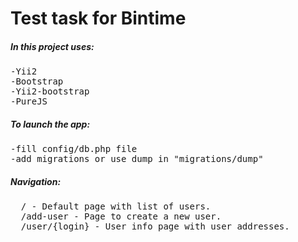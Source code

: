 # Test task for Bintime


##### In this project uses:
<pre>
-Yii2
-Bootstrap
-Yii2-bootstrap
-PureJS
</pre>

##### To launch the app:
<pre>
-fill config/db.php file
-add migrations or use dump in "migrations/dump"
</pre>

##### Navigation:
<pre>
  / - Default page with list of users.
  /add-user - Page to create a new user.
  /user/{login} - User info page with user addresses.
</pre>